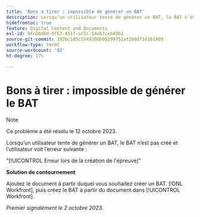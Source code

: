 ```yaml
---
title: 'Bons à tirer : impossible de générer un BAT'
description: Lorsqu’un utilisateur tente de générer un BAT, le BAT n’est pas créé et l’utilisateur voit une erreur.
hidefromtoc: true
feature: Digital Content and Documents
exl-id: 9fcbbd6d-0f63-451f-ac5c-54eb7ce649b3
source-git-commit: 392bc185c5549300b05299751af260df1d161009
workflow-type: tm+mt
source-wordcount: '82'
ht-degree: 17%

---
```


# Bons à tirer : impossible de générer le BAT

>[!NOTE]
>
>Ce problème a été résolu le 12 octobre 2023.

Lorsqu’un utilisateur tente de générer un BAT, le BAT n’est pas créé et l’utilisateur voit l’erreur suivante :

&quot;[!UICONTROL Erreur lors de la création de l&#39;épreuve]&quot;

**Solution de contournement**

Ajoutez le document à partir duquel vous souhaitez créer un BAT. [!DNL Workfront], puis créez le BAT à partir du document dans [!UICONTROL Workfront].

_Premier signalement le 2 octobre 2023._
